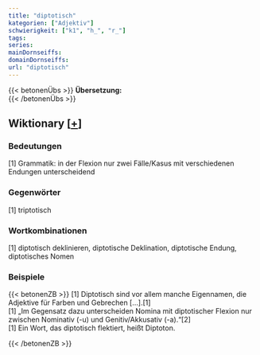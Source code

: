 ```yaml
---
title: "diptotisch"
kategorien: ["Adjektiv"]
schwierigkeit: ["k1", "h_", "r_"]
tags:
series:
mainDornseiffs:
domainDornseiffs:
url: "diptotisch"
---
```


{{< betonenÜbs >}}
**Übersetzung:**  
{{< /betonenÜbs >}}

## Wiktionary [[+](https://de.wiktionary.org/wiki/diptotisch)]

### Bedeutungen
[1] Grammatik: in der Flexion nur zwei Fälle/Kasus mit verschiedenen Endungen unterscheidend  

### Gegenwörter
[1] triptotisch  

### Wortkombinationen
[1] diptotisch deklinieren, diptotische Deklination, diptotische Endung, diptotisches Nomen  

### Beispiele
{{< betonenZB >}}
[1] Diptotisch sind vor allem manche Eigennamen, die Adjektive für Farben und Gebrechen […].[1]  
[1] „Im Gegensatz dazu unterscheiden Nomina mit diptotischer Flexion nur zwischen Nominativ (-u) und Genitiv/Akkusativ (-a).“[2]  
[1] Ein Wort, das diptotisch flektiert, heißt Diptoton.  

{{< /betonenZB >}}

